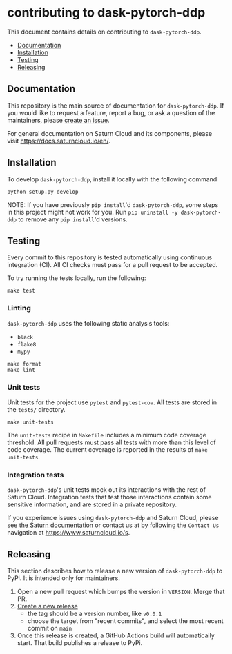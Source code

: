 # contributing to dask-pytorch-ddp

This document contains details on contributing to `dask-pytorch-ddp`.

* [Documentation](#documentation)
* [Installation](#installation)
* [Testing](#testing)
* [Releasing](#releasing)

## Documentation

This repository is the main source of documentation for `dask-pytorch-ddp`. If you would like to request a feature, report a bug, or ask a question of the maintainers, please [create an issue](https://github.com/saturncloud/dask-pytorch-ddp/issues).

For general documentation on Saturn Cloud and its components, please visit https://docs.saturncloud.io/en/.

## Installation

To develop `dask-pytorch-ddp`, install it locally with the following command

```shell
python setup.py develop
```

NOTE: If you have previously `pip install`'d `dask-pytorch-ddp`, some steps in this project might not work for you. Run `pip uninstall -y dask-pytorch-ddp` to remove any `pip install`'d versions.

## Testing

Every commit to this repository is tested automatically using continuous integration (CI). All CI checks must pass for a pull request to be accepted.

To try running the tests locally, run the following:

```shell
make test
```

### Linting

`dask-pytorch-ddp` uses the following static analysis tools:

* `black`
* `flake8`
* `mypy`

```shell
make format
make lint
```

### Unit tests

Unit tests for the project use `pytest` and `pytest-cov`. All tests are stored in the `tests/` directory.

```shell
make unit-tests
```

The `unit-tests` recipe in `Makefile` includes a minimum code coverage threshold. All pull requests must pass all tests with more than this level of code coverage. The current coverage is reported in the results of `make unit-tests`.

### Integration tests

`dask-pytorch-ddp`'s unit tests mock out its interactions with the rest of Saturn Cloud. Integration tests that test those interactions contain some sensitive information, and are stored in a private repository.

If you experience issues using `dask-pytorch-ddp` and Saturn Cloud, please see [the Saturn documentation](#documentation) or contact us at by following the `Contact Us` navigation at https://www.saturncloud.io/s.

## Releasing

This section describes how to release a new version of `dask-pytorch-ddp` to PyPi. It is intended only for maintainers.

1. Open a new pull request which bumps the version in `VERSION`. Merge that PR.
2. [Create a new release](https://github.com/saturncloud/dask-pytorch-ddp/releases/new)
    - the tag should be a version number, like `v0.0.1`
    - choose the target from "recent commits", and select the most recent commit on `main`
3. Once this release is created, a GitHub Actions build will automatically start. That build publishes a release to PyPi.
